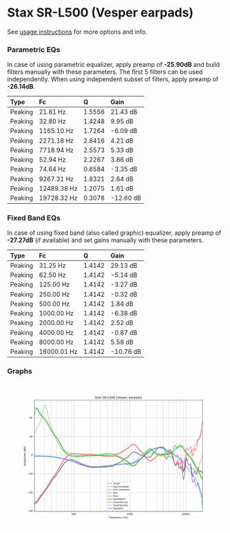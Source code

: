 # Stax SR-L500 (Vesper earpads)
See [usage instructions](https://github.com/jaakkopasanen/AutoEq#usage) for more options and info.

### Parametric EQs
In case of using parametric equalizer, apply preamp of **-25.90dB** and build filters manually
with these parameters. The first 5 filters can be used independently.
When using independent subset of filters, apply preamp of **-26.14dB**.

| Type    | Fc          |      Q | Gain      |
|:--------|:------------|:-------|:----------|
| Peaking | 21.81 Hz    | 1.5556 | 21.43 dB  |
| Peaking | 32.80 Hz    | 1.4248 | 9.95 dB   |
| Peaking | 1165.10 Hz  | 1.7264 | -6.09 dB  |
| Peaking | 2271.18 Hz  | 2.8416 | 4.21 dB   |
| Peaking | 7718.94 Hz  | 2.5573 | 5.33 dB   |
| Peaking | 52.94 Hz    | 2.2267 | 3.86 dB   |
| Peaking | 74.64 Hz    | 0.8584 | -3.35 dB  |
| Peaking | 9267.31 Hz  | 1.8321 | 2.64 dB   |
| Peaking | 12489.38 Hz | 1.2075 | 1.61 dB   |
| Peaking | 19728.32 Hz | 0.3078 | -12.60 dB |

### Fixed Band EQs
In case of using fixed band (also called graphic) equalizer, apply preamp of **-27.27dB**
(if available) and set gains manually with these parameters.

| Type    | Fc          |      Q | Gain      |
|:--------|:------------|:-------|:----------|
| Peaking | 31.25 Hz    | 1.4142 | 29.13 dB  |
| Peaking | 62.50 Hz    | 1.4142 | -5.14 dB  |
| Peaking | 125.00 Hz   | 1.4142 | -3.27 dB  |
| Peaking | 250.00 Hz   | 1.4142 | -0.32 dB  |
| Peaking | 500.00 Hz   | 1.4142 | 1.84 dB   |
| Peaking | 1000.00 Hz  | 1.4142 | -6.38 dB  |
| Peaking | 2000.00 Hz  | 1.4142 | 2.52 dB   |
| Peaking | 4000.00 Hz  | 1.4142 | -0.87 dB  |
| Peaking | 8000.00 Hz  | 1.4142 | 5.58 dB   |
| Peaking | 16000.01 Hz | 1.4142 | -10.76 dB |

### Graphs
![](./Stax%20SR-L500%20(Vesper%20earpads).png)